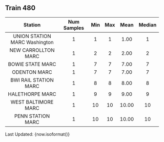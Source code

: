 ## Train 480

| Station | Num Samples | Min | Max | Mean | Median |
| :-----: | :---------: | :-: | :-: | :--: | :----: |
| UNION STATION MARC Washington | 1 | 1 | 1 | 1.00 | 1 |
| NEW CARROLLTON MARC | 1 | 2 | 2 | 2.00 | 2 |
| BOWIE STATE MARC | 1 | 7 | 7 | 7.00 | 7 |
| ODENTON MARC | 1 | 7 | 7 | 7.00 | 7 |
| BWI RAIL STATION MARC | 1 | 8 | 8 | 8.00 | 8 |
| HALETHORPE MARC | 1 | 9 | 9 | 9.00 | 9 |
| WEST BALTIMORE MARC | 1 | 10 | 10 | 10.00 | 10 |
| PENN STATION MARC | 1 | 10 | 10 | 10.00 | 10 |


Last Updated: {now.isoformat()}